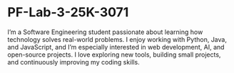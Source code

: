 # PF-Lab-3-25K-3071
I’m a Software Engineering student passionate about learning how technology solves real-world problems. I enjoy working with Python, Java, and JavaScript, and I’m especially interested in web development, AI, and open-source projects. I love exploring new tools, building small projects, and continuously improving my coding skills.

